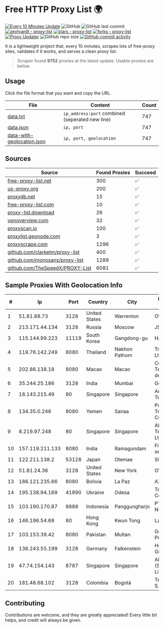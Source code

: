 
# Free HTTP Proxy List 🌍

[![Every 10 Minutes Update](https://github.com/mertguvencli/http-proxy-list/actions/workflows/main.yml/badge.svg?branch=main)](https://github.com/mertguvencli/http-proxy-list/actions/workflows/main.yml)
![GitHub](https://img.shields.io/github/license/mertguvencli/http-proxy-list)
![GitHub last commit](https://img.shields.io/github/last-commit/mertguvencli/http-proxy-list)
[![zevtyardt - proxy-list](https://img.shields.io/static/v1?label=zevtyardt&message=proxy-list&color=blue&logo=github)](https://github.com/zevtyardt/proxy-list "Go to GitHub repo")
[![stars - proxy-list](https://img.shields.io/github/stars/zevtyardt/proxy-list?style=social)](https://github.com/zevtyardt/proxy-list)
[![forks - proxy-list](https://img.shields.io/github/forks/zevtyardt/proxy-list?style=social)](https://github.com/zevtyardt/proxy-list)
[![Proxy Updater](https://github.com/zevtyardt/proxy-list/workflows/Proxy%20Updater/badge.svg)](https://github.com/zevtyardt/proxy-list/actions?query=workflow:"Proxy+Updater")
![GitHub repo size](https://img.shields.io/github/repo-size/zevtyardt/proxy-list)
[![GitHub commit activity](https://img.shields.io/github/commit-activity/m/zevtyardt/proxy-list?logo=commits)](https://github.com/zevtyardt/proxy-list/commits/main)

It is a lightweight project that, every 10 minutes, scrapes lots of free-proxy sites, validates if it works, and serves a clean proxy list.

> Scraper found **9752** proxies at the latest update. Usable proxies are below.

## Usage

Click the file format that you want and copy the URL.

|File|Content|Count|
|----|-------|-----|
|[data.txt](https://raw.githubusercontent.com/mertguvencli/http-proxy-list/main/proxy-list/data.txt)|`ip_address:port` combined (seperated new line)|747|
|[data.json](https://raw.githubusercontent.com/mertguvencli/http-proxy-list/main/proxy-list/data.json)|`ip, port`|747|
|[data-with-geolocation.json](https://raw.githubusercontent.com/mertguvencli/http-proxy-list/main/proxy-list/data-with-geolocation.json)|`ip, port, geolocation`|747|

## Sources

|Source|Found Proxies|Succeed|
|------|-------------|-------|
|[free-proxy-list.net](https://free-proxy-list.net)|300|✅|
|[us-proxy.org](https://www.us-proxy.org)|200|✅|
|[proxydb.net](http://proxydb.net)|15|✅|
|[free-proxy-list.com](https://free-proxy-list.com/?page=&port=&type%5B%5D=http&type%5B%5D=https&up_time=0&search=Search)|10|✅|
|[proxy-list.download](https://www.proxy-list.download/HTTP)|26|✅|
|[vpnoverview.com](https://vpnoverview.com/privacy/anonymous-browsing/free-proxy-servers)|32|✅|
|[proxyscan.io](https://www.proxyscan.io)|100|✅|
|[proxylist.geonode.com](https://proxylist.geonode.com/api/proxy-list?limit=300&page=1&sort_by=lastChecked&sort_type=desc&protocols=http,https)|3|✅|
|[proxyscrape.com](https://api.proxyscrape.com/v2/?request=displayproxies&protocol=http&timeout=10000&country=all&ssl=all&anonymity=all)|1296|✅|
|[github.com/clarketm/proxy-list](https://raw.githubusercontent.com/clarketm/proxy-list/master/proxy-list-raw.txt)|400|✅|
|[github.com/monosans/proxy-list](https://raw.githubusercontent.com/monosans/proxy-list/main/proxies/http.txt)|1289|✅|
|[github.com/TheSpeedX/PROXY-List](https://raw.githubusercontent.com/TheSpeedX/PROXY-List/master/http.txt)|6081|✅|


## Sample Proxies With Geolocation Info

|#|Ip|Port|Country|City|Internet Service Provider|
|-|--|----|-------|----|-------------------------|
|1|51.81.88.73|3128|United States|Warrenton|OVH US LLC|
|2|213.171.44.134|3128|Russia|Moscow|JSC Comcor|
|3|115.144.99.223|11119|South Korea|Gangdong-gu|HAIonNet|
|4|119.76.142.249|8080|Thailand|Nakhon Pathom|True Internet Co., Ltd.|
|5|202.86.138.18|8080|Macao|Macao|Companhia de Telecomunicacoes de Macau|
|6|35.244.25.186|3128|India|Mumbai|Google LLC|
|7|18.143.215.49|80|Singapore|Singapore|Amazon Technologies Inc.|
|8|134.35.0.246|8080|Yemen|Sanaa|Public Telecommunication Corporation|
|9|8.219.97.248|80|Singapore|Singapore|Alibaba (US) Technology Co., Ltd.|
|10|157.119.211.133|8080|India|Ramagundam|Finecom Internet services Pvt Ltd|
|11|122.211.138.2|53128|Japan|Otemae|SUGOKURA|
|12|51.81.24.36|3128|United States|New York|OVH US LLC|
|13|186.121.235.66|8080|Bolivia|La Paz|AXS Bolivia S. A.|
|14|195.138.94.169|41890|Ukraine|Odesa|TeNeT Networking Centre|
|15|103.190.170.87|8888|Indonesia|Panggungharjo|PT Ring Media Nusantara|
|16|146.196.54.68|80|Hong Kong|Kwun Tong|Layerstack Limited|
|17|103.153.39.42|8080|Pakistan|Multan|Getlinks (SMC-Private) Limited|
|18|136.243.55.199|3128|Germany|Falkenstein|Hetzner Online GmbH|
|19|47.74.154.143|8787|Singapore|Singapore|Alibaba Cloud (Singapore) Private Limited|
|20|181.48.68.102|3128|Colombia|Bogotá|Telmex Colombia S.A.|



## Contributing

Contributions are welcome, and they are greatly appreciated! Every
little bit helps, and credit will always be given.

